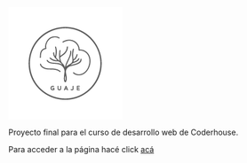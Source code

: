 <img align="center" src="assets/images/Logos/guaje-logo-transp-01.png" />


Proyecto final para el curso de desarrollo web de Coderhouse.

Para acceder a la página hacé click [acá](https://ernedainesi.github.io/guaje-mates/)
